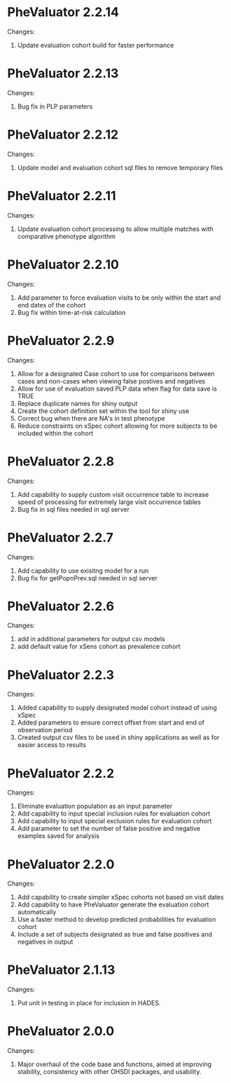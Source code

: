 PheValuator 2.2.14
=================

Changes:
1. Update evaluation cohort build for faster performance

PheValuator 2.2.13
=================

Changes:
1. Bug fix in PLP parameters

PheValuator 2.2.12
=================

Changes:
1. Update model and evaluation cohort sql files to remove temporary files

PheValuator 2.2.11
=================

Changes:
1. Update evaluation cohort processing to allow multiple matches with comparative phenotype algorithm

PheValuator 2.2.10
=================

Changes:
1. Add parameter to force evaluation visits to be only within the start and end dates of the cohort
2. Bug fix within time-at-risk calculation

PheValuator 2.2.9
=================

Changes:
1. Allow for a designated Case cohort to use for comparisons between cases and non-cases when viewing false postives and negatives
2. Allow for use of evaluation saved PLP data when flag for data save is TRUE
3. Replace duplicate names for shiny output
4. Create the cohort definition set within the tool for shiny use
5. Correct bug when there are NA's in test phenotype
6. Reduce constraints on xSpec cohort allowing for more subjects to be included within the cohort

PheValuator 2.2.8
=================

Changes:
1. Add capability to supply custom visit occurrence table to increase speed of processing for extremely large visit occurrence tables
2. Bug fix in sql files needed in sql server

PheValuator 2.2.7
=================

Changes:
1. Add capability to use exisitng model for a run
2. Bug fix for getPopnPrev.sql needed in sql server

PheValuator 2.2.6
=================

Changes:
1. add in additional parameters for output csv models
2. add default value for xSens cohort as prevalence cohort

PheValuator 2.2.3
=================

Changes:

1. Added capability to supply designated model cohort instead of using xSpec
2. Added parameters to ensure correct offset from start and end of observation period
3. Created output csv files to be used in shiny applications as well as for easier access to results

PheValuator 2.2.2
=================

Changes:

1. Eliminate evaluation population as an input parameter
2. Add capability to input special inclusion rules for evaluation cohort
3. Add capability to input special exclusion rules for evaluation cohort
4. Add parameter to set the number of false positive and negative examples saved for analysis



PheValuator 2.2.0
=================

Changes:

1. Add capability to create simpler xSpec cohorts not based on visit dates
2. Add capability to have PheValuator generate the evaluation cohort automatically
3. Use a faster method to develop predicted probabilities for evaluation cohort
4. Include a set of subjects designated as true and false positives and negatives in output

PheValuator 2.1.13
=================

Changes:

1. Put unit in testing in place for inclusion in HADES.

PheValuator 2.0.0
=================

Changes:

1. Major overhaul of the code base and functions, aimed at improving stability, consistency with other OHSDI packages, and usability.
